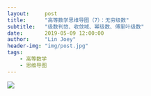 ```yaml
---
layout:     post
title:      "高等数学思维导图（7）：无穷级数"
subtitle:   "级数判敛、收敛域、幂级数、傅里叶级数"
date:       2019-05-09 12:00:00
author:     "Lin Joey"
header-img: "img/post.jpg"
tags:
    - 高等数学
    - 思维导图
---
```


![](https://linjoey-image.oss-cn-beijing.aliyuncs.com/7、无穷级数.png)
